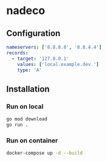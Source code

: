 # nadeco

## Configuration
```yaml
nameservers: ['8.8.8.8', '8.8.4.4']
records:
  - target: '127.0.0.1'
    values: ['local.example.dev.']
    type: 'A'
```

## Installation

### Run on local
```sh
go mod download
go run .
```

### Run on container
```sh
docker-compose up -d --build
```